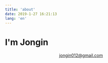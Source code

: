 ```yaml
---
title: 'about'
date: 2019-1-27 16:21:13
lang: 'en'
---
```


# I'm Jongin

<div align="center">

jongin012@gmail.com

</div>
